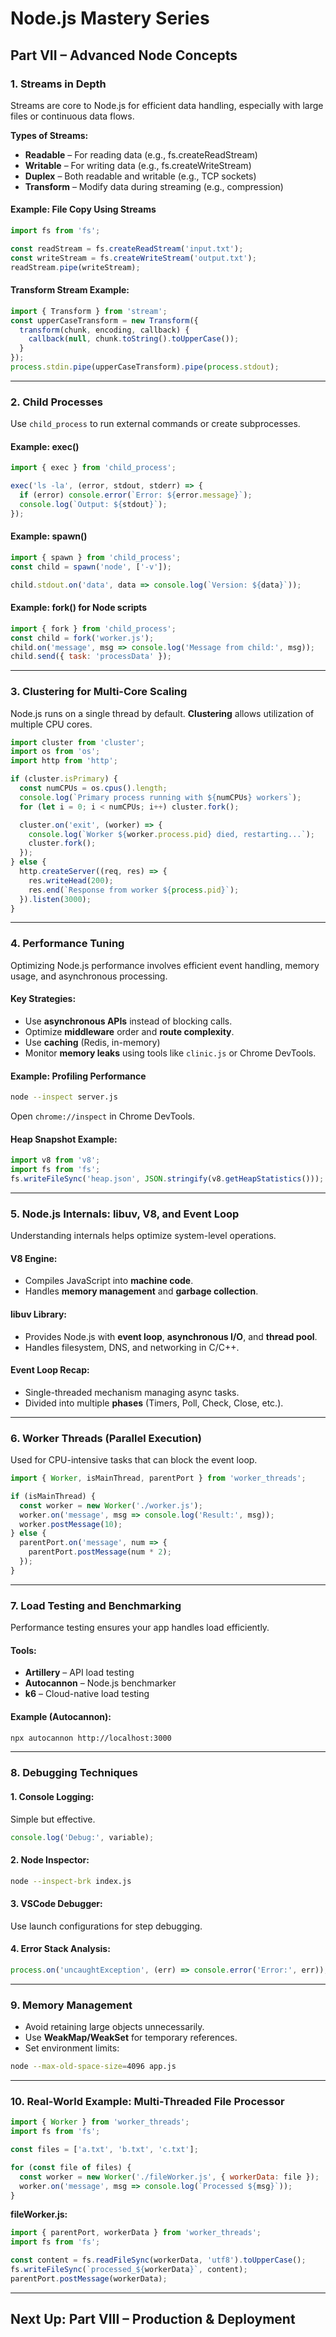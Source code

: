 # Node.js Mastery Series

## **Part VII – Advanced Node Concepts**

### **1. Streams in Depth**

Streams are core to Node.js for efficient data handling, especially with large files or continuous data flows.

**Types of Streams:**

* **Readable** – For reading data (e.g., fs.createReadStream)
* **Writable** – For writing data (e.g., fs.createWriteStream)
* **Duplex** – Both readable and writable (e.g., TCP sockets)
* **Transform** – Modify data during streaming (e.g., compression)

#### **Example: File Copy Using Streams**

```js
import fs from 'fs';

const readStream = fs.createReadStream('input.txt');
const writeStream = fs.createWriteStream('output.txt');
readStream.pipe(writeStream);
```

#### **Transform Stream Example:**

```js
import { Transform } from 'stream';
const upperCaseTransform = new Transform({
  transform(chunk, encoding, callback) {
    callback(null, chunk.toString().toUpperCase());
  }
});
process.stdin.pipe(upperCaseTransform).pipe(process.stdout);
```

---

### **2. Child Processes**

Use `child_process` to run external commands or create subprocesses.

#### **Example: exec()**

```js
import { exec } from 'child_process';

exec('ls -la', (error, stdout, stderr) => {
  if (error) console.error(`Error: ${error.message}`);
  console.log(`Output: ${stdout}`);
});
```

#### **Example: spawn()**

```js
import { spawn } from 'child_process';
const child = spawn('node', ['-v']);

child.stdout.on('data', data => console.log(`Version: ${data}`));
```

#### **Example: fork() for Node scripts**

```js
import { fork } from 'child_process';
const child = fork('worker.js');
child.on('message', msg => console.log('Message from child:', msg));
child.send({ task: 'processData' });
```

---

### **3. Clustering for Multi-Core Scaling**

Node.js runs on a single thread by default. **Clustering** allows utilization of multiple CPU cores.

```js
import cluster from 'cluster';
import os from 'os';
import http from 'http';

if (cluster.isPrimary) {
  const numCPUs = os.cpus().length;
  console.log(`Primary process running with ${numCPUs} workers`);
  for (let i = 0; i < numCPUs; i++) cluster.fork();

  cluster.on('exit', (worker) => {
    console.log(`Worker ${worker.process.pid} died, restarting...`);
    cluster.fork();
  });
} else {
  http.createServer((req, res) => {
    res.writeHead(200);
    res.end(`Response from worker ${process.pid}`);
  }).listen(3000);
}
```

---

### **4. Performance Tuning**

Optimizing Node.js performance involves efficient event handling, memory usage, and asynchronous processing.

#### **Key Strategies:**

* Use **asynchronous APIs** instead of blocking calls.
* Optimize **middleware** order and **route complexity**.
* Use **caching** (Redis, in-memory)
* Monitor **memory leaks** using tools like `clinic.js` or Chrome DevTools.

#### **Example: Profiling Performance**

```bash
node --inspect server.js
```

Open `chrome://inspect` in Chrome DevTools.

#### **Heap Snapshot Example:**

```js
import v8 from 'v8';
import fs from 'fs';
fs.writeFileSync('heap.json', JSON.stringify(v8.getHeapStatistics()));
```

---

### **5. Node.js Internals: libuv, V8, and Event Loop**

Understanding internals helps optimize system-level operations.

#### **V8 Engine:**

* Compiles JavaScript into **machine code**.
* Handles **memory management** and **garbage collection**.

#### **libuv Library:**

* Provides Node.js with **event loop**, **asynchronous I/O**, and **thread pool**.
* Handles filesystem, DNS, and networking in C/C++.

#### **Event Loop Recap:**

* Single-threaded mechanism managing async tasks.
* Divided into multiple **phases** (Timers, Poll, Check, Close, etc.).

---

### **6. Worker Threads (Parallel Execution)**

Used for CPU-intensive tasks that can block the event loop.

```js
import { Worker, isMainThread, parentPort } from 'worker_threads';

if (isMainThread) {
  const worker = new Worker('./worker.js');
  worker.on('message', msg => console.log('Result:', msg));
  worker.postMessage(10);
} else {
  parentPort.on('message', num => {
    parentPort.postMessage(num * 2);
  });
}
```

---

### **7. Load Testing and Benchmarking**

Performance testing ensures your app handles load efficiently.

#### **Tools:**

* **Artillery** – API load testing
* **Autocannon** – Node.js benchmarker
* **k6** – Cloud-native load testing

#### **Example (Autocannon):**

```bash
npx autocannon http://localhost:3000
```

---

### **8. Debugging Techniques**

#### **1. Console Logging:**

Simple but effective.

```js
console.log('Debug:', variable);
```

#### **2. Node Inspector:**

```bash
node --inspect-brk index.js
```

#### **3. VSCode Debugger:**

Use launch configurations for step debugging.

#### **4. Error Stack Analysis:**

```js
process.on('uncaughtException', (err) => console.error('Error:', err));
```

---

### **9. Memory Management**

* Avoid retaining large objects unnecessarily.
* Use **WeakMap/WeakSet** for temporary references.
* Set environment limits:

```bash
node --max-old-space-size=4096 app.js
```

---

### **10. Real-World Example: Multi-Threaded File Processor**

```js
import { Worker } from 'worker_threads';
import fs from 'fs';

const files = ['a.txt', 'b.txt', 'c.txt'];

for (const file of files) {
  const worker = new Worker('./fileWorker.js', { workerData: file });
  worker.on('message', msg => console.log(`Processed ${msg}`));
}
```

**fileWorker.js:**

```js
import { parentPort, workerData } from 'worker_threads';
import fs from 'fs';

const content = fs.readFileSync(workerData, 'utf8').toUpperCase();
fs.writeFileSync(`processed_${workerData}`, content);
parentPort.postMessage(workerData);
```

---

## **Next Up: Part VIII – Production & Deployment**
